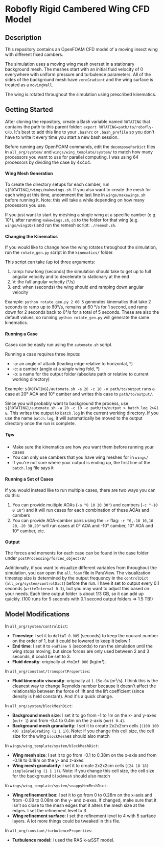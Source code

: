# Robofly Rigid Cambered Wing CFD Model

## Description

This repository contains an OpenFOAM CFD model of a moving insect wing with different fixed cambers.

The simulation uses a moving wing mesh overset in a stationary background mesh.
The meshes start with an initial fluid velocity of 0 everywhere with uniform pressure and turbulence parameters.
All of the sides of the background mesh have `zeroGradient` and the wing surface is treated as a `movingWall`.

The wing is rotated throughout the simulation using prescribed kinematics.

## Getting Started

After cloning the repository, create a Bash variable named `ROTATING` that contains the path to this parent folder: `export ROTATING=path/to/robofly-CFD`.
It's best to add this line to your `.bashrc` or `.bash_profile` so you don't have to write it every time you start a new bash session.

Before running any OpenFOAM commands, edit the `decomposeParDict` files in `all_org/system/` and `wings/wing_template/system/` to match how many processors you want to use for parallel computing.
I was using 64 processors by dividing the case by 4x4x4.

#### Wing Mesh Generation

To create the directory setups for each camber, run `${ROTATING}/wings/makewings.sh`.
If you also want to create the mesh for each wing at this time, uncomment the last line in `wings/makewings.sh` before running it.
Note: this will take a while depending on how many processors you use.

If you just want to start by meshing a single wing at a specific camber (e.g. 10°), after running `makewings.sh`, `cd` to the folder for that wing (e.g. `wings/wing10/`) and run the remesh script: `./remesh.sh`.

#### Changing the Kinematics

If you would like to change how the wing rotates throughout the simulation, run the `rotate_gen.py` script in the `kinematics/` folder.

This script can take (up to) three arguments:
1. ramp: how long (seconds) the simulation should take to get up to full angular velocity and to decelerate to stationary at the end
2. V: the full angular velocity (°/s)
3. end: when (seconds) the wing should end ramping down angular velocity

Example: `python rotate_gen.py 2 60 5` generates kinematics that take 2 seconds to ramp up to 60°/s, remains at 60 °/s for 1 second, and ramp down for 2 seconds back to 0°/s for a total of 5 seconds.
These are also the default values, so running `python rotate_gen.py` will generate the same kinematics.

#### Running a Case

Cases can be easily run using the `automate.sh` script.

Running a case requires three inputs:
* -a: an angle of attack (leading edge relative to horizontal, °)
* -c: a camber (angle at a *single* wing fold, °)
* -o: a name for the output folder (absolute path or relative to current working directory)

Example: `${ROTATING}/automate.sh -a 20 -c 10 -o path/to/output` runs a case at 20° AOA and 10° camber and writes this case to `path/to/output/`.

Since you will probably want to background the process, use `${ROTATING}/automate.sh -a 20 -c 10 -o path/to/output > batch.log 2>&1 &`.
This writes the output to `batch.log` in the current working directory. If you use the name `batch.log`, it will automatically be moved to the output directory once the run is complete.

##### Tips
* Make sure the kinematics are how you want them before running your cases
* You can only use cambers that you have wing meshes for in `wings/`
* If you're not sure where your output is ending up, the first line of the `batch.log` file says it

#### Running a Set of Cases

If you would instead like to run multiple cases, there are two ways you can do this:
1. You can provide multiple AOAs (`-a "0 10 20 30"`) and cambers (`-c "-10 0 10"`) and it will run cases for each combination of these AOAs and cambers
2. You can provide AOA-camber pairs using the `-r` flag: `-r "0,-10 10,10 20,-20 30,20"` will run cases at 0° AOA and -10° camber, 10° AOA and 10° camber, etc.

#### Output

The forces and moments for each case can be found in the case folder under `postProcessing/forces_object/0/`

Additionally, if you want to visualize different variables from throughout the simulation, you can open the `all.foam` file in ParaView.
The visualization timestep size is determined by the output frequency in the `controlDict` (`all_org/system/controlDict`) before the run.
I have it set to output every 0.1 seconds (`writeInterval 0.1`), but you may want to adjust this based on your needs.
Each time output folder is about 1/3 GB, so it can add up quickly. (100 runs for 5 seconds with 0.1 second output folders => 1.5 TB!)

## Model Modifications

In `all_org/system/controlDict`:
* **Timestep**: I set it to `deltaT 0.005` (seconds) to keep the courant number on the order of 1, but it could be lowered to keep it below 1.
* **End time**: I set it to `endTime 5` (seconds) to run the simulation until the wing stops moving, but since forces are only used between 2 and 3 seconds, it could be set to 3.
* **Fluid density**: originally at `rhoInf 880` (kg/m³).

In `all_org/constant/transportProperties`:
* **Fluid kinematic viscosity**: originally at `1.15e-04` (m²/s). I think this is the cleanest way to change Reynolds number because it doesn't affect the relationship between the force of lift and the lift coefficient (since density is held constant). And it's a quick change.

In `all_org/system/blockMeshDict`:
* **Background mesh size**: I set it to go from -1 to 1m on the x- and y-axes (`outr 1`) and from -0.4 to 0.4m on the z-axis (`outt 0.4`).
* **Background mesh granularity**: I set it to create 2x2x2cm cells (`(100 100 40) simpleGrading (1 1 1)`). Note: if you change this cell size, the cell size for the wing `blockMesh`es should also match

In `wings/wing_template/system/blockMeshDict`:
* **Wing mesh size**: I set it to go from -0.1 to 0.38m on the x-axis and from -0.18 to 0.18m on the y- and z-axes.
* **Wing mesh granularity**: I set it to create 2x2x2cm cells (`(24 18 18) simpleGrading (1 1 1)`). Note: if you change this cell size, the cell size for the background `blockMesh` should also match

In `wings/wing_template/system/snappyHexMeshDict`:
* **Wing refinement box**: I set it to go from 0 to 0.28m on the x-axis and from -0.08 to 0.08m on the y- and z-axes. If changed, make sure that it isn't so close to the mesh edges that it alters the mesh size at the edges. I set the refinement level to 3.
* **Wing refinement surface**: I set the refinement level to 4 with 5 surface layers. A lot more things could be tweaked in this file.

In `all_org/constant/turbulenceProperties`:
* **Turbulence model**: I used the RAS k-ωSST model.